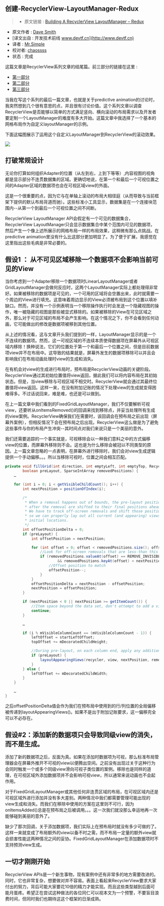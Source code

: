 创建-RecyclerView-LayoutManager-Redux
---

> * 原文链接 : [Building A RecyclerView LayoutManager – Redux](http://wiresareobsolete.com/2014/09/recyclerview-layoutmanager-2/)
* 原文作者 : [Dave Smith](http://wiresareobsolete.com/)
* [译文出自 :  开发技术前线 www.devtf.cn](http://www.devtf.cn)
* 译者 : [Mr.Simple](https://github.com/bboyfeiyu) 
* 校对者: [chaossss](https://github.com/chaossss)  
* 状态 :  完成 



这篇文章是RecyclerView系列文章的结尾篇。前三部分的链接在这里 :       

* [第一部分](https://github.com/bboyfeiyu/android-tech-frontier/blob/master/issue-9/%E5%88%9B%E5%BB%BA-RecyclerView-LayoutManager-Part-1.md)
* [第二部分](https://github.com/bboyfeiyu/android-tech-frontier/blob/master/issue-13/%E5%88%9B%E5%BB%BA-RecyclerView-LayoutManager-Part-2.md)
* [第三部分](https://github.com/bboyfeiyu/android-tech-frontier/blob/master/issue-13/%E5%88%9B%E5%BB%BA-RecyclerView-LayoutManager-Part-3.md)

当我在写这个系列的最后一篇文章，也就是关于predictIve animation的讨论时，我突然想到几个很有意思的点，并且很有讨论价值。这个系列文章以调查RecyclerView是否能够以简单的方式满足竖向、横向滚动的布局需求以及开发者要定制一个LayoutManager的难度有多大开始。这篇文章中我选择了一个基本的网格布局作为自定义layoutManager的示例。

下面这幅图展示了运用这个自定义LayoutManager到RecyclerView的滚动效果。       

![](http://i.embed.ly/1/display/resize?url=http%3A%2F%2Fwiresareobsolete.com%2Fwordpress%2Fwp-content%2Fuploads%2F2015%2F02%2FGridWindow.gif&grow=true&key=92b31102528511e1a2ec4040d3dc5c07&height=400)

## 打破常规设计

无论你打算如何组织Adapter的位置（从左到右，上到下等等）,内容视图的视角都是显示部分不连贯数据集的区域。更确切地说，在第一个和最后一个可视位置之间的Adapter区域的数据项也会在可视区域view的外面。 

这是一个很重要的点，因为它与在单轴上滚动的布局大相径庭（从而导致与当前框架下提供的默认布局背道而驰）。这些标准小工具显示，数据集是在一个连接块范围内--从第一个到最后一个可视位置之间不间断。

RecyclerView LayoutManager API会假定有一个可见的数据集合，RecyclerView LayoutManager只会显示数据集合中某个范围内可见的数据项，然后产生一个像上述所展示的网格布局一样的布局效果，这稍微有那么点挑战。在predictive animation里没有什么比这部分更加明显了。为了便于扩展，我感觉在这里指出这些毛病是非常必要的。


## 假设1 ： 从不可见区域移除一个数据项不会影响当前可见的View

当你考虑到一个Adapter移除一个数据项时LinearLayoutManager或者GridLayoutManager会做何反应时，这两个LayoutManager实际上都处理得非常好。如果被移除的数据项是可见的，一个可用的区域将会空置出来，此时就需要一个周边的View进行填充。这意味着周边显示的View必须被布局到这个位置以填补缺口。然而，并没有一个示例表明当一个移除操作执行时会发送一个隐藏视图的操作，唯一被隐藏的视图是那些被显式移除的。如果被移除的View在可见区域之外，那么对于可见区域的布局不会产生影响。在这个情况之下，你不会看到任何动画，它可能做出的修改是数据项被移到其他位置。

从上述的情况看，这与文章开头我们提到的一样，LayoutManager显示的是一个不连续的数据项。然而，这一可视区域的不连续本质使得数据项在屏幕外从可视区域内移除！换种说法，它们的位置处于第一个和最后一个位置之间，但是目前数据项view并不在布局中。这导致的结果就是，屏幕外发生的数据项移除可以并且会影响我们在布局动画处理时view的生成和消失。

在有机会对view的生成进行布局时，预布局是RecyclerView动画的关键阶段。RecyclerView通过其初始位置值将view返回，据此我们可以将内容布局在其初始状态。但是，当view移除与可视区域不相交时。RecyclerView就会通过其最终位置值将view返回。这样一来，在没有附加记账的情况下处理view的生成就变得困难得多。不过话说回来，难是难，也还是可以做到。

在上一篇文章中我们看到的FixedGridLayoutManager，我们不仅要解析可视view，还要听从onItemsRemoved()的回调来找到移除点，并妥当处理所有生成的view案例。RecyclerView确保我们在需要时，该回调会在预布局之前出现（屏幕外案例），但相反情况下会在预布局之后出现。RecyclerView这么做是为了避免这些事件与你的布局产生冲突--其时间点对我们来说只是一个美丽的意外。

我们还需要追踪的一个事实就是，可视移除会以一种我们意料之中的方式偏移view的位置，而屏幕外移除则不会。这也是为什么移除会被冠以不同类型的原因。上一篇文章忽略的一点表明，在屏幕外进行移除时，我们会对view生成逻辑提供一个手动偏移。。。所以当移除可视时，位置之间会相互匹配。

```java
private void fillGrid(int direction, int emptyLeft, int emptyTop, RecyclerView.Recycler recycler,
        boolean preLayout, SparseIntArray removedPositions) {
    …

    for (int i = 0; i < getVisibleChildCount(); i++) {
        int nextPosition = positionOfIndex(i);

        /*
         * When a removal happens out of bounds, the pre-layout positions of items
         * after the removal are shifted to their final positions ahead of schedule.
         * We have to track off-screen removals and shift those positions back
         * so we can properly lay out all current (and appearing) views in their
         * initial locations.
         */
        int offsetPositionDelta = 0;
        if (preLayout) {
            int offsetPosition = nextPosition;

            for (int offset = 0; offset < removedPositions.size(); offset++) {
                //Look for off-screen removals that are less-than this
                if (removedPositions.valueAt(offset) == REMOVE_INVISIBLE
                        && removedPositions.keyAt(offset) < nextPosition) {
                    //Offset position to match
                    offsetPosition--;
                }
            }
            offsetPositionDelta = nextPosition - offsetPosition;
            nextPosition = offsetPosition;
        }

        if (nextPosition < 0 || nextPosition >= getItemCount()) {
            //Item space beyond the data set, don't attempt to add a view
            continue;
        }

        …

        if (i % mVisibleColumnCount == (mVisibleColumnCount - 1)) {
            leftOffset = startLeftOffset;
            topOffset += mDecoratedChildHeight;

            //During pre-layout, on each column end, apply any additional appearing views
            if (preLayout) {
                layoutAppearingViews(recycler, view, nextPosition, removedPositions.size(), offsetPositionDelta);
            }
        } else {
            leftOffset += mDecoratedChildWidth;
        }
    }

    …
}
```

之后offsetPositionDelta值会作为我们在预布局中使用到的行/列位置的全局偏移被传递到layoutAppearingViews()。如果不是出于附加记账要求，这一偏移完全可以不必存在。

## 假设#2：添加新的数据项只会导致同级view的消失，而不是生成。

添加了新的数据项之后，反面为真。如果在添加时数据项为可视，那么标准布局管理器会在屏幕外推开不可视的view以便腾出空间。之前没有出现过关于这种行为会同时触发一个或多个同级view滑向可视子类位置的案例。移除也是同样的道理，在可视区域外添加数据项并不会影响可视view，所以通常来说动画也不会起作用。

对于FixedGridLayoutManager或其他任何非连贯区域的布局，在可视区域内还是可视区域外进行添加并没有多大差别。两种情况中我们都需要管理可能出现的view生成和消失。而我们在移除中使用的方案在这里则不可行，因为onItemsAdded()总是在预布局之后被调用。。。这一次我们就没那么幸运地再一次能够碰到美丽的意外了。

缺少了那次回调，关于添加数据项，我们实际上在预布局时就没有多少可做的了。这样一来就变成了布局额外的view以备不时之需，而不布局一定量的额外view就会损害性能这两种情况之间的妥协。FixedGridLayoutManager在添加数据项时不支持预测view生成。

## 一切才刚刚开始

RecyclerView APIs是一个新生事物，现有案例中还有非常多的地方需要改进的。同时，它也非常复杂，想要做对并不容易。表面上看起来RecyclerView要求大家付出的努力，背后可能大家要花10倍的精力才能实现。而且这些类型越到后面可能月蛋疼。希望正在尝试这种做法的各位同仁可以视本文为一个预警，不要盲目浪费时间，但同时我们也期待这这个框架的日渐成熟。


